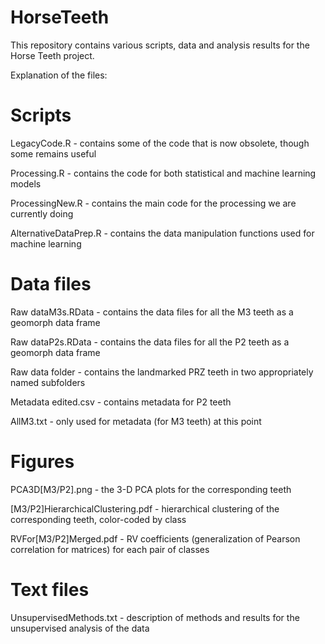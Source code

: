 # HorseTeeth

This repository contains various scripts, data and analysis results for the Horse Teeth project. 

Explanation of the files:

# Scripts

LegacyCode.R - contains some of the code that is now obsolete, though some remains useful

Processing.R - contains the code for both statistical and machine learning models

ProcessingNew.R - contains the main code for the processing we are currently doing

AlternativeDataPrep.R - contains the data manipulation functions used for machine learning

# Data files

Raw dataM3s.RData - contains the data files for all the M3 teeth as a geomorph data frame

Raw dataP2s.RData - contains the data files for all the P2 teeth as a geomorph data frame

Raw data folder - contains the landmarked PRZ teeth in two appropriately named subfolders

Metadata edited.csv - contains metadata for P2 teeth

AllM3.txt - only used for metadata (for M3 teeth) at this point

# Figures

PCA3D[M3/P2].png - the 3-D PCA plots for the corresponding teeth

[M3/P2]HierarchicalClustering.pdf - hierarchical clustering of the corresponding teeth, color-coded by class

RVFor[M3/P2]Merged.pdf - RV coefficients (generalization of Pearson correlation for matrices) for each pair of classes

# Text files

UnsupervisedMethods.txt - description of methods and results for the unsupervised analysis of the data

